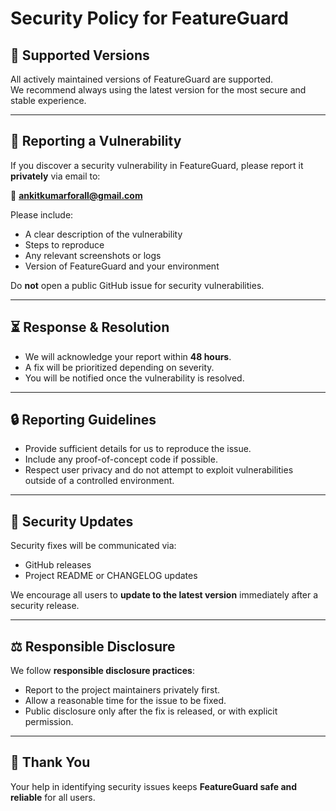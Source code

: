 # Security Policy for FeatureGuard

## 📌 Supported Versions
All actively maintained versions of FeatureGuard are supported.  
We recommend always using the latest version for the most secure and stable experience.

---

## 🐞 Reporting a Vulnerability
If you discover a security vulnerability in FeatureGuard, please report it **privately** via email to:

📧 **ankitkumarforall@gmail.com**

Please include:
- A clear description of the vulnerability  
- Steps to reproduce  
- Any relevant screenshots or logs  
- Version of FeatureGuard and your environment  

Do **not** open a public GitHub issue for security vulnerabilities.  

---

## ⏳ Response & Resolution
- We will acknowledge your report within **48 hours**.  
- A fix will be prioritized depending on severity.  
- You will be notified once the vulnerability is resolved.  

---

## 🔒 Reporting Guidelines
- Provide sufficient details for us to reproduce the issue.  
- Include any proof-of-concept code if possible.  
- Respect user privacy and do not attempt to exploit vulnerabilities outside of a controlled environment.  

---

## 📝 Security Updates
Security fixes will be communicated via:
- GitHub releases  
- Project README or CHANGELOG updates  

We encourage all users to **update to the latest version** immediately after a security release.  

---

## ⚖️ Responsible Disclosure
We follow **responsible disclosure practices**:  
- Report to the project maintainers privately first.  
- Allow a reasonable time for the issue to be fixed.  
- Public disclosure only after the fix is released, or with explicit permission.  

---

## 🙌 Thank You
Your help in identifying security issues keeps **FeatureGuard safe and reliable** for all users.  
